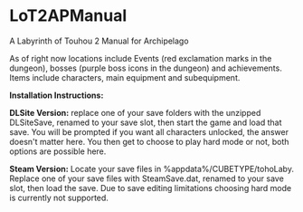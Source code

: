 # LoT2APManual
A Labyrinth of Touhou 2 Manual for Archipelago

As of right now locations include Events (red exclamation marks in the dungeon), bosses (purple boss icons in the dungeon) and achievements.
Items include characters, main equipment and subequipment.

**Installation Instructions:**

**DLSite Version:**
replace one of your save folders with the unzipped DLSiteSave, renamed to your save slot, then start the game and load that save. You will be prompted if you want all characters unlocked, the answer doesn't matter here. You then get to choose to play hard mode or not, both options are possible here.

**Steam Version:**
Locate your save files in %appdata%/CUBETYPE/tohoLaby. 
Replace one of your save files with SteamSave.dat, renamed to your save slot, then load the save. Due to save editing limitations choosing hard mode is currently not supported.
